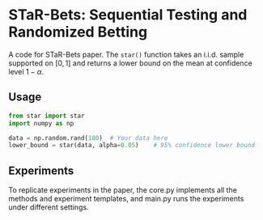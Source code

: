 # STaR-Bets: Sequential Testing and Randomized Betting

A code for STaR-Bets paper. The `star()` function takes an i.i.d. sample supported on $[0,1]$ and returns a lower bound on the mean at confidence level $1-\alpha$.

## Usage

```python
from star import star
import numpy as np

data = np.random.rand(100)  # Your data here
lower_bound = star(data, alpha=0.05)    # 95% confidence lower bound
```

## Experiments
To replicate experiments in the paper, the core.py implements all the methods and experiment templates, and main.py runs the experiments under different settings.
